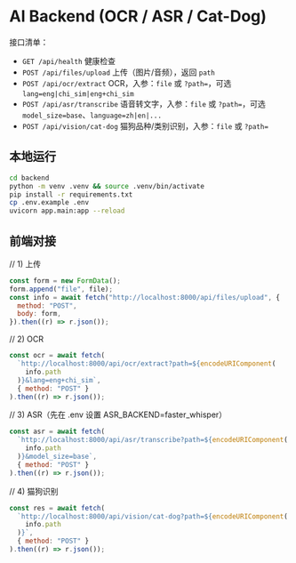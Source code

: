 # AI Backend (OCR / ASR / Cat-Dog)

接口清单：

- `GET /api/health` 健康检查
- `POST /api/files/upload` 上传（图片/音频），返回 `path`
- `POST /api/ocr/extract` OCR，入参：`file` 或 `?path=`，可选 `lang=eng|chi_sim|eng+chi_sim`
- `POST /api/asr/transcribe` 语音转文字，入参：`file` 或 `?path=`，可选 `model_size=base`、`language=zh|en|...`
- `POST /api/vision/cat-dog` 猫狗品种/类别识别，入参：`file` 或 `?path=`

## 本地运行

```bash
cd backend
python -m venv .venv && source .venv/bin/activate
pip install -r requirements.txt
cp .env.example .env
uvicorn app.main:app --reload
```

## 前端对接

// 1) 上传

```js
const form = new FormData();
form.append("file", file);
const info = await fetch("http://localhost:8000/api/files/upload", {
  method: "POST",
  body: form,
}).then((r) => r.json());
```

// 2) OCR

```js
const ocr = await fetch(
  `http://localhost:8000/api/ocr/extract?path=${encodeURIComponent(
    info.path
  )}&lang=eng+chi_sim`,
  { method: "POST" }
).then((r) => r.json());
```

// 3) ASR（先在 .env 设置 ASR_BACKEND=faster_whisper）

```js
const asr = await fetch(
  `http://localhost:8000/api/asr/transcribe?path=${encodeURIComponent(
    info.path
  )}&model_size=base`,
  { method: "POST" }
).then((r) => r.json());
```

// 4) 猫狗识别

```js
const res = await fetch(
  `http://localhost:8000/api/vision/cat-dog?path=${encodeURIComponent(
    info.path
  )}`,
  { method: "POST" }
).then((r) => r.json());
```
